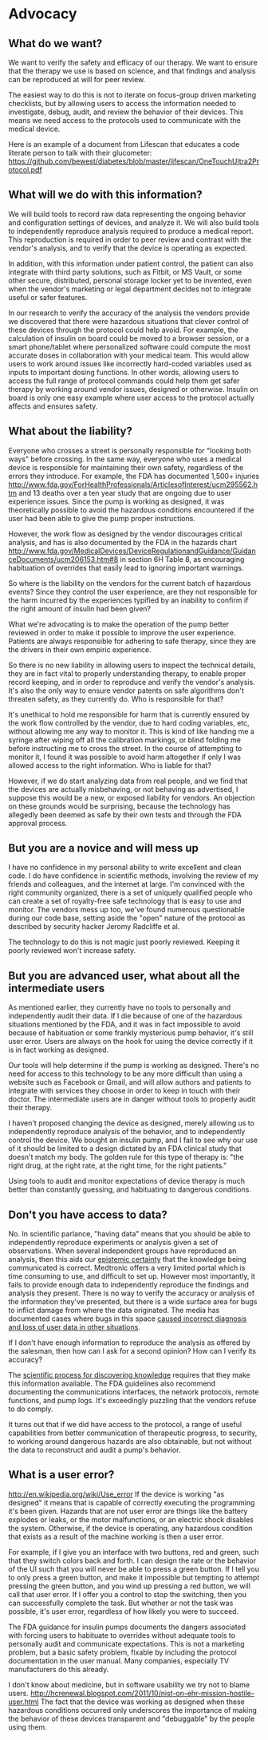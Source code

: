 
# Advocacy

## What do we want?

We want to verify the safety and efficacy of our therapy.  We want to
ensure that the therapy we use is based on science, and that findings
and analysis can be reproduced at will for peer review.

The easiest way to do this is not to iterate on focus-group driven
marketing checklists, but by allowing users to access the information
needed to investigate, debug, audit, and review the behavior of their
devices.  This means we need access to the protocols used to
communicate with the medical device.

Here is an example of a document from Lifescan that educates a code
literate person to talk with their glucometer:
https://github.com/bewest/diabetes/blob/master/lifescan/OneTouchUltra2Protocol.pdf

## What will we do with this information?

We will build tools to record raw data representing the ongoing
behavior and configuration settings of devices, and analyze it.  We
will also build tools to independently reproduce analysis required to
produce a medical report.  This reproduction is required in order to
peer review and contrast with the vendor's analysis, and to verify
that the device is operating as expected.

In addition, with this information under patient control, the patient
can also integrate with third party solutions, such as Fitbit, or MS
Vault, or some other secure, distributed, personal storage locker yet
to be invented, even when the vendor's marketing or legal department
decides not to integrate useful or safer features.

In our research to verify the accuracy of the analysis the vendors
provide we discovered that there were hazardous situations that clever
control of these devices through the protocol could help avoid.  For
example, the calculation of insulin on board could be moved to a
browser session, or a smart phone/tablet where personalized software
could compute the most accurate doses in collaboration with your
medical team.  This would allow users to work around issues like
incorrectly hard-coded variables used as inputs to important dosing
functions.  In other words, allowing users to access the full range of
protocol commands could help them get safer therapy by working around
vendor issues, designed or otherwise.  Insulin on board is only one
easy example where user access to the protocol actually affects
and ensures safety.

## What about the liability?

Everyone who crosses a street is personally responsible for "looking
both ways" before crossing.  In the same way, everyone who uses a
medical device is responsible for maintaining their own safety,
regardless of the errors they introduce.  For example, the FDA has
documented 1,500+ injuries
http://www.fda.gov/ForHealthProfessionals/ArticlesofInterest/ucm295562.htm
and 13 deaths over a ten year study that are ongoing due to user
experience issues.  Since the pump is working as designed, it was
theoretically possible to avoid the hazardous conditions encountered
if the user had been able to give the pump proper instructions.

However, the work flow as designed by the vendor discourages critical
analysis, and has is also documented by the FDA in the hazards chart
http://www.fda.gov/MedicalDevices/DeviceRegulationandGuidance/GuidanceDocuments/ucm206153.htm#8
in section 6H Table 8, as encouraging habituation of overrides that
easily lead to ignoring important warnings.

So where is the liability on the vendors for the current batch of
hazardous events?  Since they control the user experience, are they
not responsible for the harm incurred by the experiences typified by
an inability to confirm if the right amount of insulin had been given?

What we're advocating is to make the operation of the pump better
reviewed in order to make it possible to improve the user experience.
Patients are always responsible for adhering to safe therapy, since
they are the drivers in their own empiric experience.

So there is no new liability in allowing users to inspect the
technical details, they are in fact vital to properly understanding
therapy, to enable proper record keeping, and in order to reproduce
and verify the vendor's analysis.  It's also the only way to ensure
vendor patents on safe algorithms don't threaten safety, as they
currently do.  Who is responsible for that?

It's unethical to hold me responsible for harm that is currently
ensured by the work flow controlled by the vendor, due to hard coding
variables, etc, without allowing me any way to monitor it.  This is
kind of like handing me a syringe after wiping off all the calibration
markings, or blind folding me before instructing me to cross the
street.  In the course of attempting to monitor it, I found it was
possible to avoid harm altogether if only I was allowed access to the
right information.  Who is liable for that?

However, if we do start analyzing data from real people, and we find
that the devices are actually misbehaving, or not behaving as
advertised, I suppose this would be a new, or exposed liability for
vendors.  An objection on these grounds would be surprising, because
the technology has allegedly been deemed as safe by their own tests
and through the FDA approval process.

## But you are a novice and will mess up

I have no confidence in my personal ability to write excellent and
clean code.  I do have confidence in scientific methods, involving the
review of my friends and colleagues, and the internet at large.  I'm
convinced with the right community organized, there is a set of
uniquely qualified people who can create a set of royalty-free safe
technology that is easy to use and monitor.  The vendors mess up too,
we've found numerous questionable during our code base, setting aside
the "open" nature of the protocol as described by security hacker
Jeromy Radcliffe et al.

The technology to do this is not magic just poorly reviewed.  Keeping
it poorly reviewed won't increase safety.

## But you are advanced user, what about all the intermediate users

As mentioned earlier, they currently have no tools to personally and
independently audit their data.  If I die because of one of the
hazardous situations mentioned by the FDA, and it was in fact
impossible to avoid because of habituation or some frankly mysterious
pump behavior, it's still user error.  Users are always on the hook
for using the device correctly if it is in fact working as designed.

Our tools will help determine if the pump is working as designed.
There's no need for access to this technology to be any more difficult
than using a website such as Facebook or Gmail, and will allow authors
and patients to integrate with services they choose in order to
keep in touch with their doctor.  The intermediate users are in danger
without tools to properly audit their therapy.

I haven't proposed changing the device as designed, merely allowing us
to independently reproduce analysis of the behavior, and to
independently control the device.  We bought an insulin pump, and I
fail to see why our use of it should be limited to a design dictated
by an FDA clinical study that doesn't match my body.  The golden rule
for this type of therapy is: "the right drug, at the right rate, at
the right time, for the right patients."

Using tools to audit and monitor expectations of device therapy is
much better than constantly guessing, and habituating to dangerous
conditions.

## Don't you have access to data?

No.  In scientific parlance, "having data" means that you should be
able to independently reproduce experiments or analysis given a set of
observations.  When several independent groups have reproduced an
analysis, then this aids our [epistemic
certainty](http://plato.stanford.edu/entries/certainty/) that the
knowledge being communicated is correct.  Medtronic offers a very
limited portal which is time consuming to use, and difficult to set
up.  However most importantly, it fails to provide enough data to
independently reproduce the findings and analysis they present.  There
is no way to verify the accuracy or analysis of the information
they've presented, but there is a wide surface area for bugs to
inflict damage from where the data originated.  The media has
documented cases where bugs in this space [caused incorrect diagnosis
and loss of user data in other
situations](http://blogs.wsj.com/cio/2012/07/20/philips-recalls-flawed-patient-data-system/).

If I don't have enough information to reproduce the analysis as
offered by the salesman, then how can I ask for a second opinion?  How
can I verify its accuracy?

The [scientific process for discovering
knowledge](http://en.wikipedia.org/wiki/Scientific_method#Confirmation)
requires that they make this information available.  The FDA
guidelines also recommend documenting the communications interfaces,
the network protocols, remote functions, and pump logs.  It's
exceedingly puzzling that the vendors refuse to do comply.

It turns out that if we did have access to the protocol, a range of
useful capabilities from better communication of therapeutic progress,
to security, to working around dangerous hazards are also obtainable,
but not without the data to reconstruct and audit a pump's behavior.

## What is a user error?

http://en.wikipedia.org/wiki/Use_error
If the device is working "as designed" it means that is capable of
correctly executing the programming it's been given.  Hazards that are
not user error are things like the battery explodes or leaks, or the
motor malfunctions, or an electric shock disables the system.
Otherwise, if the device is operating, any hazardous condition that
exists as a result of the machine working is then a user error.

For example, if I give you an interface with two buttons, red and
green, such that they switch colors back and forth.  I can design the
rate or the behavior of the UI such that you will never be able to
press a green button.  If I tell you to only press a green button, and
make it impossible but tempting to attempt pressing the green button,
and you wind up pressing a red button, we will call that user error.
If I offer you a control to stop the switching, then you can
successfully complete the task.  But whether or not the task was
possible, it's user error, regardless of how likely you were to
succeed.

The FDA guidance for insulin pumps documents the dangers associated
with forcing users to habituate to overrides without adequate tools to
personally audit and communicate expectations.  This is not a
marketing problem, but a basic safety problem, fixable by including the
protocol documentation in the user manual.  Many companies, especially
TV manufacturers do this already.

I don't know about medicine, but in software usability we try not to
blame users.
http://hcrenewal.blogspot.com/2011/10/nist-on-ehr-mission-hostile-user.html
The fact that the device was working as designed when these hazardous
conditions occurred only underscores the importance of making the
behavior of these devices transparent and "debuggable" by the people
using them.
